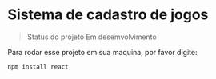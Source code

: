 # Sistema de cadastro de jogos

>Status do projeto Em desemvolvimento

Para rodar esse projeto em sua maquina, por favor digite:

```
npm install react
```
